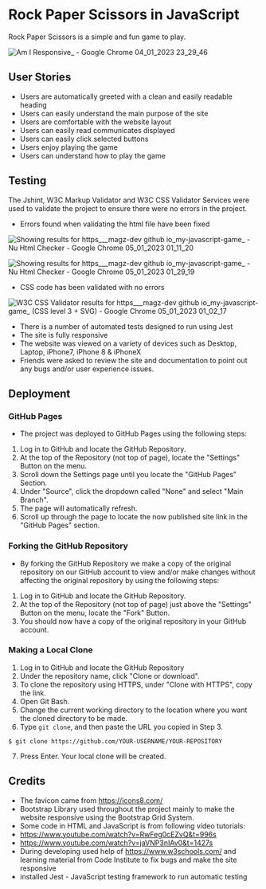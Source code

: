 # Rock Paper Scissors in JavaScript

 Rock Paper Scissors is a simple and fun game to play.


![Am I Responsive_ - Google Chrome 04_01_2023 23_29_46](https://user-images.githubusercontent.com/97630146/210672931-9ad8ab8a-5e81-44a0-a9a1-8184737d3e51.png)



## User Stories


- Users are automatically greeted with a clean and easily readable heading
- Users can easily understand the main purpose of the site
- Users are comfortable with the website layout
- Users can easily read communicates displayed 
- Users can easily click selected buttons
- Users enjoy playing the game
- Users can understand how to play the game


 ## Testing
 
 
 The Jshint, W3C Markup Validator and W3C CSS Validator Services were used to validate the project to ensure there were no errors in the project. 
- Errors found when validating the html file have been fixed


![Showing results for https___magz-dev github io_my-javascript-game_ - Nu Html Checker - Google Chrome 05_01_2023 01_11_20](https://user-images.githubusercontent.com/97630146/210681492-cbdc3173-2335-4a17-93e5-f87c6651d22f.png)

![Showing results for https___magz-dev github io_my-javascript-game_ - Nu Html Checker - Google Chrome 05_01_2023 01_29_19](https://user-images.githubusercontent.com/97630146/210681528-5ddb6e05-3d64-4f68-9fcc-97193e09e1be.png)


- CSS code has been validated with no errors


![W3C CSS Validator results for https___magz-dev github io_my-javascript-game_ (CSS level 3 + SVG) - Google Chrome 05_01_2023 01_02_17](https://user-images.githubusercontent.com/97630146/210679674-36e3f15b-1063-4207-b5f6-5a3b796a8a1e.png)


- There is a number of automated tests designed to run using Jest
- The site is fully responsive 
- The website was viewed on a variety of devices such as Desktop, Laptop, iPhone7, iPhone 8 & iPhoneX
- Friends were asked to review the site and documentation to point out any bugs and/or user experience issues.


## Deployment


### GitHub Pages


- The project was deployed to GitHub Pages using the following steps:

1. Log in to GitHub and locate the GitHub Repository.
2. At the top of the Repository (not top of page), locate the "Settings" Button on the menu.
3. Scroll down the Settings page until you locate the "GitHub Pages" Section.
4. Under "Source", click the dropdown called "None" and select "Main Branch".
5. The page will automatically refresh.
6. Scroll up through the page to locate the now published site link in the "GitHub Pages" section.


### Forking the GitHub Repository


- By forking the GitHub Repository we make a copy of the original repository on our GitHub account to view and/or make changes without affecting the original repository by using the following steps:
1. Log in to GitHub and locate the GitHub Repository.
2. At the top of the Repository (not top of page) just above the "Settings" Button on the menu, locate the "Fork" Button.
3. You should now have a copy of the original repository in your GitHub account.


### Making a Local Clone


1. Log in to GitHub and locate the GitHub Repository
2. Under the repository name, click "Clone or download".
3. To clone the repository using HTTPS, under "Clone with HTTPS", copy the link.
4. Open Git Bash.
5. Change the current working directory to the location where you want the cloned directory to be made.
6. Type `git clone`, and then paste the URL you copied in Step 3.

``` $ git clone https://github.com/YOUR-USERNAME/YOUR-REPOSITORY ```

7. Press Enter. Your local clone will be created.

## Credits


- The favicon came from https://icons8.com/
- Bootstrap Library used throughout the project mainly to make the website responsive using the Bootstrap Grid System.
- Some code in HTML and JavaScript is from following video tutorials:
- https://www.youtube.com/watch?v=RwFeg0cEZvQ&t=996s
- https://www.youtube.com/watch?v=jaVNP3nIAv0&t=1427s
- During developing used help of https://www.w3schools.com/ and learning material from Code Institute to fix bugs and make the site responsive
- installed Jest - JavaScript testing framework to run automatic testing

 




















